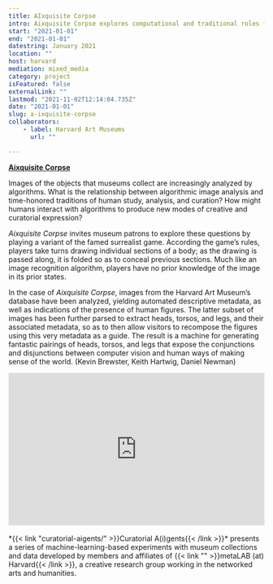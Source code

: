 ```yaml
---
title: AIxquisite Corpse
intro: Aixquisite Corpse explores computational and traditional roles for images through a variant of the famed surrealist game.
start: "2021-01-01"
end: "2021-01-01"
datestring: January 2021
location: ""
host: harvard
mediation: mixed_media
category: project
isFeatured: false
externalLink: ""
lastmod: "2021-11-02T12:14:04.735Z"
date: "2021-01-01"
slug: a-ixquisite-corpse
collaborators:
    - label: Harvard Art Museums
      url: ""

---
```

<!---
<iframe src="http://www.exquisitecorpse.tech/" width="100%" height="300" frameborder="0" title="AIxquisite Corpse"></iframe>
-->

**[Aixquisite Corpse](http://www.exquisitecorpse.tech/)**

Images of the objects that museums collect are increasingly analyzed by algorithms. What is the relationship between algorithmic image analysis and time-honored traditions of human study, analysis, and curation? How might humans interact with algorithms to produce new modes of creative and curatorial expression? 

*Aixquisite Corpse* invites museum patrons to explore these questions by playing a variant of the famed surrealist game. According the game’s rules, players take turns drawing individual sections of a body; as the drawing is passed along, it is folded so as to conceal previous sections. Much like an image recognition algorithm, players have no prior knowledge of the image in its prior states.

In the case of *Aixquisite Corpse*, images from the Harvard Art Museum’s database have been analyzed, yielding automated descriptive metadata, as well as indications of the presence of human figures. The latter subset of images has been further parsed to extract heads, torsos, and legs, and their associated metadata, so as to then allow visitors to recompose the figures using this very metadata as a guide. The result is a machine for generating fantastic pairings of heads, torsos, and legs that expose the conjunctions and disjunctions between computer vision and human ways of making sense of the world. (Kevin Brewster, Keith Hartwig, Daniel Newman)

<iframe width="100%" height="300" src="https://www.youtube.com/embed/VFLV3ZnbsGs" frameborder="0" allow="accelerometer; autoplay; encrypted-media; gyroscope; picture-in-picture" allowfullscreen></iframe><br /><br />
*{{< link "curatorial-aigents/" >}}Curatorial A(i)gents{{< /link >}}* presents a series of machine-learning-based experiments with museum collections and data developed by members and affiliates of {{< link "" >}}metaLAB (at) Harvard{{< /link >}}, a creative research group working in the networked arts and humanities.